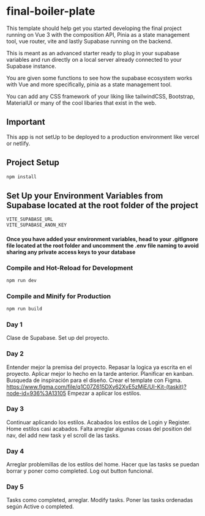# final-boiler-plate

This template should help get you started developing the final project running on Vue 3 with the composition API, Pinia as a state management tool, vue router, vite and lastly Supabase running on the backend.

This is meant as an advanced starter ready to plug in your supabase variables and run directly on a local server already connected to your Supabase instance.

You are given some functions to see how the supabase ecosystem works with Vue and more specifically, pinia as a state management tool.

You can add any CSS framework of your liking like tailwindCSS, Bootstrap, MaterialUI or many of the cool libaries that exist in the web.

## Important

This app is not setUp to be deployed to a production environment like vercel or netlify.

## Project Setup

```sh
npm install
```

## Set Up your Environment Variables from Supabase located at the root folder of the project

```sh
VITE_SUPABASE_URL
VITE_SUPABASE_ANON_KEY
```

#### Once you have added your environment variables, head to your .gitIgnore file located at the root folder and uncomment the .env file naming to avoid sharing any private access keys to your database

### Compile and Hot-Reload for Development

```sh
npm run dev
```

### Compile and Minify for Production

```sh
npm run build
```

### Day 1

Clase de Supabase.
Set up del proyecto.

### Day 2

Entender mejor la premisa del proyecto.
Repasar la logica ya escrita en el proyecto.
Aplicar mejor lo hecho en la tarde anterior.
Planificar en kanban.
Busqueda de inspiración para el diseño.
Crear el template con Figma. https://www.figma.com/file/q1C07Z615DXy62XvE5zMiE/UI-Kit-(taskit)?node-id=936%3A13105
Empezar a aplicar los estilos.

### Day 3

Continuar aplicando los estilos.
Acabados los estilos de Login y Register.
Home estilos casi acabados. Falta arreglar algunas cosas del position del nav, del add new task y el scroll de las tasks.

### Day 4

Arreglar problemillas de los estilos del home.
Hacer que las tasks se puedan borrar y poner como completed.
Log out button funcional.

### Day 5

Tasks como completed, arreglar.
Modify tasks.
Poner las tasks ordenadas según Active o completed.
